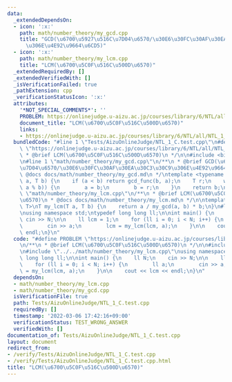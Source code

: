 ```yaml
---
data:
  _extendedDependsOn:
  - icon: ':x:'
    path: math/number_theory/my_gcd.cpp
    title: "GCD(\u6700\u5927\u516C\u7D04\u6570/\u30E6\u30FC\u30AF\u30EA\u30C3\u30C9\
      \u306E\u4E92\u9664\u6CD5)"
  - icon: ':x:'
    path: math/number_theory/my_lcm.cpp
    title: "LCM(\u6700\u5C0F\u516C\u500D\u6570)"
  _extendedRequiredBy: []
  _extendedVerifiedWith: []
  _isVerificationFailed: true
  _pathExtension: cpp
  _verificationStatusIcon: ':x:'
  attributes:
    '*NOT_SPECIAL_COMMENTS*': ''
    PROBLEM: https://onlinejudge.u-aizu.ac.jp/courses/library/6/NTL/all/NTL_1_C
    document_title: "LCM(\u6700\u5C0F\u516C\u500D\u6570)"
    links:
    - https://onlinejudge.u-aizu.ac.jp/courses/library/6/NTL/all/NTL_1_C
  bundledCode: "#line 1 \"Tests/AizuOnlineJudge/NTL_1_C.test.cpp\"\n#define PROBLEM\
    \ \"https://onlinejudge.u-aizu.ac.jp/courses/library/6/NTL/all/NTL_1_C\"\n/**\n\
    \ * @brief LCM(\u6700\u5C0F\u516C\u500D\u6570)\n */\n\n#include <bits/stdc++.h>\n\
    \n#line 1 \"math/number_theory/my_gcd.cpp\"\n/**\n * @brief GCD(\u6700\u5927\u516C\
    \u7D04\u6570/\u30E6\u30FC\u30AF\u30EA\u30C3\u30C9\u306E\u4E92\u9664\u6CD5)\n *\
    \ @docs docs/math/number_theory/my_gcd.md\n */\ntemplate <typename T>\nT my_gcd(T\
    \ a, T b) {\n    if (a < b) return gcd_func(b, a);\n    T r;\n    while ((r =\
    \ a % b)) {\n        a = b;\n        b = r;\n    }\n    return b;\n}\n#line 2\
    \ \"math/number_theory/my_lcm.cpp\"\n/**\n * @brief LCM(\u6700\u5C0F\u516C\u500D\
    \u6570)\n * @docs docs/math/number_theory/my_lcm.md\n */\n\ntemplate <typename\
    \ T>\nT my_lcm(T a, T b) {\n    return a / my_gcd(a, b) * b;\n}\n#line 9 \"Tests/AizuOnlineJudge/NTL_1_C.test.cpp\"\
    \nusing namespace std;\ntypedef long long ll;\n\nint main() {\n    ll N;\n   \
    \ cin >> N;\n\n    ll lcm = 1;\n    for (ll i = 0; i < N; i++) {\n        ll a;\n\
    \        cin >> a;\n        lcm = my_lcm(lcm, a);\n    }\n\n    cout << lcm <<\
    \ endl;\n}\n"
  code: "#define PROBLEM \"https://onlinejudge.u-aizu.ac.jp/courses/library/6/NTL/all/NTL_1_C\"\
    \n/**\n * @brief LCM(\u6700\u5C0F\u516C\u500D\u6570)\n */\n\n#include <bits/stdc++.h>\n\
    \n#include \"../../math/number_theory/my_lcm.cpp\"\nusing namespace std;\ntypedef\
    \ long long ll;\n\nint main() {\n    ll N;\n    cin >> N;\n\n    ll lcm = 1;\n\
    \    for (ll i = 0; i < N; i++) {\n        ll a;\n        cin >> a;\n        lcm\
    \ = my_lcm(lcm, a);\n    }\n\n    cout << lcm << endl;\n}\n"
  dependsOn:
  - math/number_theory/my_lcm.cpp
  - math/number_theory/my_gcd.cpp
  isVerificationFile: true
  path: Tests/AizuOnlineJudge/NTL_1_C.test.cpp
  requiredBy: []
  timestamp: '2022-03-06 17:42:16+09:00'
  verificationStatus: TEST_WRONG_ANSWER
  verifiedWith: []
documentation_of: Tests/AizuOnlineJudge/NTL_1_C.test.cpp
layout: document
redirect_from:
- /verify/Tests/AizuOnlineJudge/NTL_1_C.test.cpp
- /verify/Tests/AizuOnlineJudge/NTL_1_C.test.cpp.html
title: "LCM(\u6700\u5C0F\u516C\u500D\u6570)"
---
```


